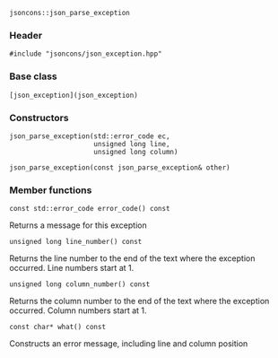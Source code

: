    jsoncons::json_parse_exception

### Header

    #include "jsoncons/json_exception.hpp"

### Base class

    [json_exception](json_exception)

### Constructors

    json_parse_exception(std::error_code ec,
                         unsigned long line,
                         unsigned long column)

    json_parse_exception(const json_parse_exception& other)

### Member functions

    const std::error_code error_code() const
Returns a message for this exception

    unsigned long line_number() const
Returns the line number to the end of the text where the exception occurred.
Line numbers start at 1.

    unsigned long column_number() const
Returns the column number to the end of the text where the exception occurred.
Column numbers start at 1.

    const char* what() const
Constructs an error message, including line and column position

